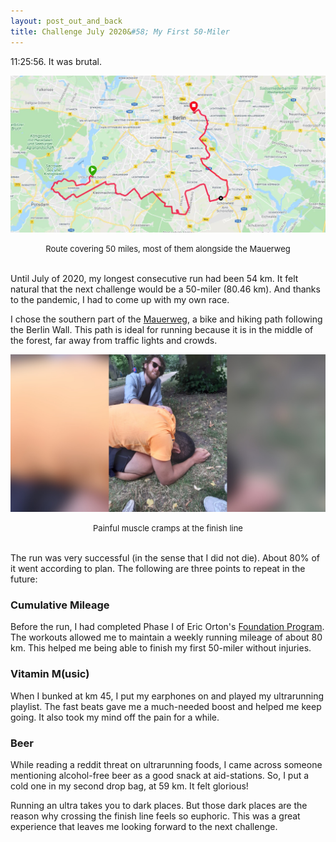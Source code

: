 ```yaml
---
layout: post_out_and_back
title: Challenge July 2020&#58; My First 50-Miler
---
```


11:25:56. It was brutal.  

![](/asset/screenshot/2020-11-26-challenge-2020-july-img01.jpg)

<font size="-1"><center><span>Route covering 50 miles, most of them alongside the Mauerweg</span></center></font>
<br>

Until July of 2020, my longest consecutive run had been 54 km. It felt natural that the next challenge would be a 50-miler (80.46 km). And thanks to the pandemic, I had to come up with my own race.   

I chose the southern part of the [Mauerweg](https://www.komoot.com/tour/78555721), a bike and hiking path following the Berlin Wall. This path is ideal for running because it is in the middle of the forest, far away from traffic lights and crowds.   

![](/asset/picture/2020-11-26-challenge-2020-july-img02.jpg)

<font size="-1"><center><span>Painful muscle cramps at the finish line</span></center></font>
<br>

The run was very successful (in the sense that I did not die). About 80% of it went according to plan. The following are three points to repeat in the future:  

### Cumulative Mileage 

Before the run, I had completed Phase I of Eric Orton's [Foundation Program](/out-and-back/2020/11/13/foundation-program.html). The workouts allowed me to maintain a weekly running mileage of about 80 km. This helped me being able to finish my first 50-miler without injuries.  

### Vitamin M(usic)  

When I bunked at km 45, I put my earphones on and played my ultrarunning playlist. The fast beats gave me a much-needed boost and helped me keep going. It also took my mind off the pain for a while.  

### Beer  

While reading a reddit threat on ultrarunning foods, I came across someone mentioning alcohol-free beer as a good snack at aid-stations. So, I put a cold one in my second drop bag, at 59 km. It felt glorious!  
 
Running an ultra takes you to dark places. But those dark places are the reason why crossing the finish line feels so euphoric. This was a great experience that leaves me looking forward to the next challenge.   

 